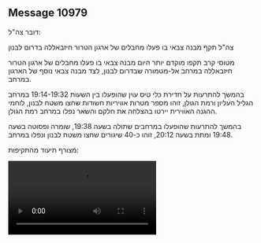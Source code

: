## Message 10979

דובר צה"ל:

צה"ל תקף מבנה צבאי בו פעלו מחבלים של ארגון הטרור חיזבאללה בדרום לבנון

מטוסי קרב תקפו מוקדם יותר היום מבנה צבאי בו פעלו מחבלים של ארגון הטרור חיזבאללה במרחב אל-מטמורה שבדרום לבנון, לצד מבנה צבאי נוסף של הארגון במרחב.

בהמשך להתרעות על חדירת כלי טיס עוין שהופעלו בין השעות 19:14-19:32 במרחב הגליל העליון ורמת הגולן, זוהו מספר מטרות אוויריות חשודות שחצו משטח לבנון, לוחמי ההגנה האווירית יירטו בהצלחה את חלקם והשאר נפלו במרחב רמת הגולן.

בהמשך להתרעות שהופעלו במרחבים שתולה בשעה 19:38, שומרה ופסוטה בשעה 19:48 ומתת בשעה 20:12, זוהו כ-40 שיגורים שחצו משטח לבנון ונפלו במרחב.

מצורף תיעוד מהתקיפות:

![Video](https://data.iron-swords.co.il/2024/August/20/https://data.iron-swords.co.il/2024/August/20/10979/10979_media.mp4)
